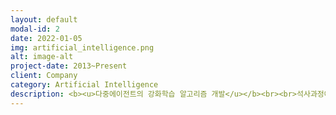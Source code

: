 ```yaml
---
layout: default
modal-id: 2
date: 2022-01-05
img: artificial_intelligence.png
alt: image-alt
project-date: 2013~Present
client: Company
category: Artificial Intelligence
description: <b><u>다중에이전트의 강화학습 알고리즘 개발</u></b><br><br>석사과정에서 강화학습 제어이론에 대해서 연구하였습니다. 한 대의 로봇에 대한 수렴성이 증명된 Q-learning 알고리즘을 Multi-agent 개념에서의 강화학습 알고리즘을 확장하였고, 해당 알고리즘이 최적의 솔루션에 수렴한다는 내용을 수학적으로 증명하여 논문을 출간하였습니다. <br><br>뿐만 아니라, 해당 이론을 실험으로 진행하여 두 대의 로봇이 거리를 유지하며 원하는 Goal 지점까지 이동하는 Multiagent Q-learning 알고리즘을 성공적으로 구현하였습니다.<br><br>• 개발언어<br>Visual Studio 2005 C/C++, MFC, Pioneer Robot SDK, OpenCV, Ultrasonic Satellite, MATLAB<br><br><img src="/img/portfolio/rl-robots.png"><br><br><img src="/img/portfolio/rl-matlab.gif"><br><br><img src="/img/portfolio/rl-exp.gif"><br><br>
---
```


